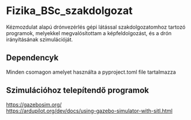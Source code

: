 # Fizika_BSc_szakdolgozat
Kézmozdulat alapú drónvezérlés gépi látással szakdolgozatomhoz tartozó programok, melyekkel megvalósítottam a képfeldolgozást, és a drón irányításának szimulációját.

## Dependencyk
Minden csomagon amelyet használta a pyproject.toml file tartalmazza

## Szimulációhoz telepítendő programok
<https://gazebosim.org/>  
<https://ardupilot.org/dev/docs/using-gazebo-simulator-with-sitl.html>  
